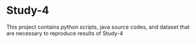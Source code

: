 # Study-4
This project contains python scripts, java source codes, and dataset that are necessary to reproduce results of Study-4 
